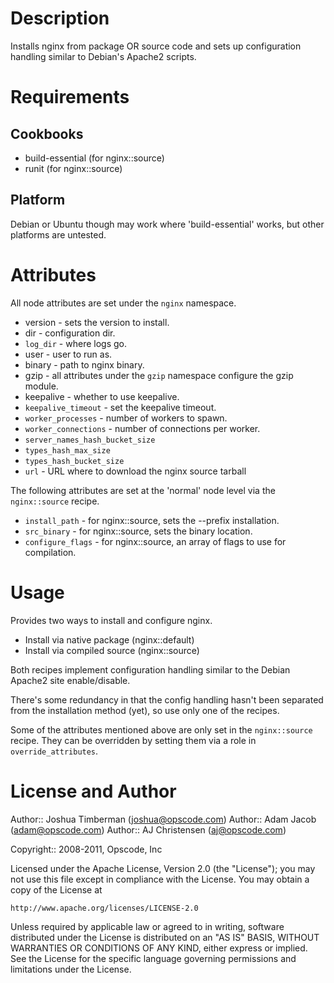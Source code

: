 Description
===========

Installs nginx from package OR source code and sets up configuration handling similar to Debian's Apache2 scripts.

Requirements
============

Cookbooks
---------

* build-essential (for nginx::source)
* runit (for nginx::source)

Platform
--------

Debian or Ubuntu though may work where 'build-essential' works, but other platforms are untested.

Attributes
==========

All node attributes are set under the `nginx` namespace.

* version - sets the version to install.
* dir - configuration dir.
* `log_dir` - where logs go.
* user - user to run as.
* binary - path to nginx binary.
* gzip - all attributes under the `gzip` namespace configure the gzip module.
* keepalive - whether to use keepalive.
* `keepalive_timeout` - set the keepalive timeout.
* `worker_processes` - number of workers to spawn.
* `worker_connections` - number of connections per worker.
* `server_names_hash_bucket_size`
* `types_hash_max_size`
* `types_hash_bucket_size`
* `url` - URL where to download the nginx source tarball

The following attributes are set at the 'normal' node level via the `nginx::source` recipe.

* `install_path` - for nginx::source, sets the --prefix installation.
* `src_binary` - for nginx::source, sets the binary location.
* `configure_flags` - for nginx::source, an array of flags to use for compilation.

Usage
=====

Provides two ways to install and configure nginx.

* Install via native package (nginx::default)
* Install via compiled source (nginx::source)

Both recipes implement configuration handling similar to the Debian Apache2 site enable/disable.

There's some redundancy in that the config handling hasn't been separated from the installation method (yet), so use only one of the recipes.

Some of the attributes mentioned above are only set in the `nginx::source` recipe. They can be overridden by setting them via a role in `override_attributes`.

License and Author
==================

Author:: Joshua Timberman (<joshua@opscode.com>)
Author:: Adam Jacob (<adam@opscode.com>)
Author:: AJ Christensen (<aj@opscode.com>)

Copyright:: 2008-2011, Opscode, Inc

Licensed under the Apache License, Version 2.0 (the "License");
you may not use this file except in compliance with the License.
You may obtain a copy of the License at

    http://www.apache.org/licenses/LICENSE-2.0

Unless required by applicable law or agreed to in writing, software
distributed under the License is distributed on an "AS IS" BASIS,
WITHOUT WARRANTIES OR CONDITIONS OF ANY KIND, either express or implied.
See the License for the specific language governing permissions and
limitations under the License.
